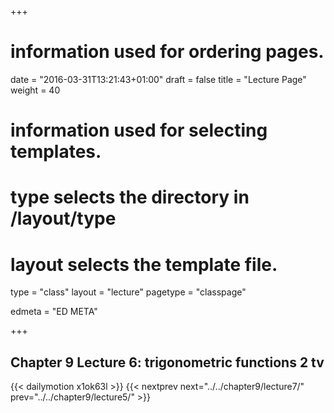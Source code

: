 +++
# information used for ordering pages.
date = "2016-03-31T13:21:43+01:00"
draft = false
title = "Lecture Page"
weight = 40

# information used for selecting templates.
# type selects the directory in /layout/type
# layout selects the template file.

type   = "class"
layout = "lecture"
pagetype = "classpage"





edmeta = "ED META"

+++
## Chapter 9 Lecture 6: trigonometric functions 2 tv
{{< dailymotion x1ok63l >}}
{{< nextprev next="../../chapter9/lecture7/"     prev="../../chapter9/lecture5/"  >}}

